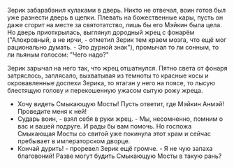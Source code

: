 Зерик забарабанил кулаками в дверь. Никто не отвечал, воин готов был уже разнести дверь в щепки. Плевать на божественные кары, пусть он даже сгорит на месте за святотатство, лишь бы его Мэйкин была цела. Но дверь приоткрылась, выглянул дородный жрец с фонарём ("Алокровный, а не ирчи, - отметил Зерик тем краем мозга, что ещё мог рационально думать. - Это дурной знак"), промычал то ли сонным, то ли пьяным голосом: "Чего надо?"

Зерик зарычал на него так, что жрец отшатнулся. Пятно света от фонаря затряслось, заплясало, выхватывая из темноты то красные косы и окровавленные доспехи Зерика, то ятаган у него на поясе, то лысую блестящую голову и перекошенную ужасом сытую рожу жреца.

- Хочу видеть Смыкающую Мосты! Пусть ответит, где Мэйкин Анмэй! Проведите меня к ней!
- Сударь воин, - взял себя в руки жрец. - Мы, несомненно, помним о вас и вашей подруге. И рады бы вам помочь. Но госпожа Смыкающая Мосты со свитой уже покинула этот храм и сейчас пребывает в императорском дворце.
- Кончай дурить! - проревел Зерик ещё громче. - Я не чую запаха благовоний! Разве могут будить Смыкающую Мосты в такую рань?
